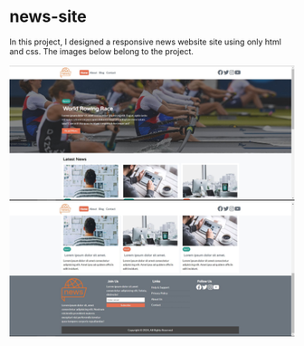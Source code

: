 # news-site
In this project, I designed a responsive news website site  using only html and css. The images below belong to the project.
<br> <br>
<img src="https://github.com/Cagritrkmen/news-site/blob/master/project%20images/1.jpg" alt="Image not found!" >
<img src="https://github.com/Cagritrkmen/news-site/blob/master/project%20images/2.jpg" alt="Image not found!" >
